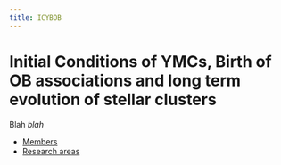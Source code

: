```yaml
---
title: ICYBOB
---
```

# Initial Conditions of YMCs, Birth of OB associations and long term evolution of stellar clusters 

Blah _blah_ 

- [Members](members)
- [Research areas](research.md)
